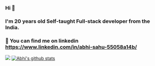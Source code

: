 ### Hi 🙋‍  
### I'm 20 years old Self-taught Full-stack developer from the India.
### 👀   You can find me on linkedin https://www.linkedin.com/in/abhi-sahu-55058a14b/

<!--
**beingabhi007/beingabhi007** is a ✨ _special_ ✨ repository because its `README.md` (this file) appears on your GitHub profile.

Here are some ideas to get you started:

### 🔭 I’m currently working on MERN Stack and playing with API's, in my past projects i have dealed with Html, CSS, React, Twitter Bootstrap, PHP, Firebase, mySqlDB , MongoDB etc. 
### 🏃 I’m team player who values collaboration, innovation and inclusion.
### 🤔 I’m able to work with minimal supervision.
### ⚡️ I’m ready to take up new technical challenges.
### ✨ I’m adaptable and transformable to learn latest technologies as per business need.
### 📱  I optimize the application code and always maintain a good object oriented practices.
- 🔭 I’m currently working on ...
- 🌱 I’m currently learning ...
- 👯 I’m looking to collaborate on ...
- 🤔 I’m looking for help with ...
- 💬 Ask me about ...
- 📫 How to reach me: ...
- 😄 Pronouns: ...
- ⚡ Fun fact: ...

-->
![](https://komarev.com/ghpvc/?username=beingabhi007)
[![Abhi's github stats](https://github-readme-stats.vercel.app/api?username=beingabhi007)](https://github.com/beingabhi007/github-readme-stats)
